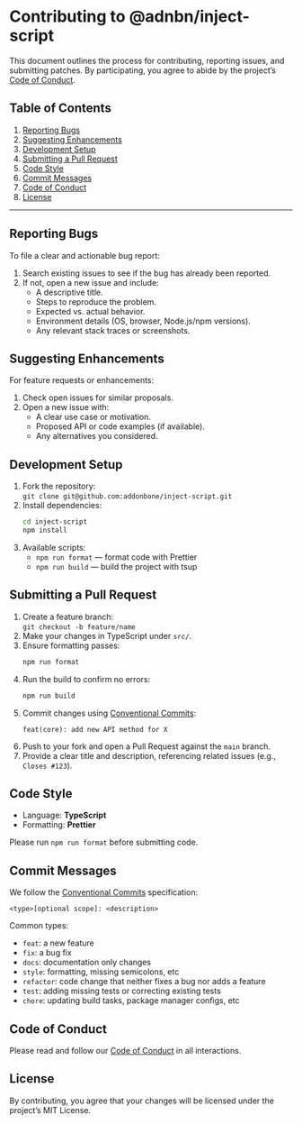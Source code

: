 <!--
  CONTRIBUTING.md
  Guidelines for contributing to the @adnbn/inject-script project.
-->

# Contributing to @adnbn/inject-script

This document outlines the process for contributing, reporting issues, and submitting patches. By participating, you agree to abide by the project’s [Code of Conduct](CODE_OF_CONDUCT.md).

## Table of Contents

1. [Reporting Bugs](#reporting-bugs)
2. [Suggesting Enhancements](#suggesting-enhancements)
3. [Development Setup](#development-setup)
4. [Submitting a Pull Request](#submitting-a-pull-request)
5. [Code Style](#code-style)
6. [Commit Messages](#commit-messages)
7. [Code of Conduct](#code-of-conduct)
8. [License](#license)

---

## Reporting Bugs

To file a clear and actionable bug report:

1. Search existing issues to see if the bug has already been reported.
2. If not, open a new issue and include:
    - A descriptive title.
    - Steps to reproduce the problem.
    - Expected vs. actual behavior.
    - Environment details (OS, browser, Node.js/npm versions).
    - Any relevant stack traces or screenshots.

## Suggesting Enhancements

For feature requests or enhancements:

1. Check open issues for similar proposals.
2. Open a new issue with:
    - A clear use case or motivation.
    - Proposed API or code examples (if available).
    - Any alternatives you considered.

## Development Setup

1. Fork the repository:  
   `git clone git@github.com:addonbone/inject-script.git`
2. Install dependencies:
    ```bash
    cd inject-script
    npm install
    ```
3. Available scripts:
    - `npm run format` — format code with Prettier
    - `npm run build` — build the project with tsup

## Submitting a Pull Request

1. Create a feature branch:  
   `git checkout -b feature/name`
2. Make your changes in TypeScript under `src/`.
3. Ensure formatting passes:
    ```bash
    npm run format
    ```
4. Run the build to confirm no errors:
    ```bash
    npm run build
    ```
5. Commit changes using [Conventional Commits](https://www.conventionalcommits.org/):
    ```
    feat(core): add new API method for X
    ```
6. Push to your fork and open a Pull Request against the `main` branch.
7. Provide a clear title and description, referencing related issues (e.g., `Closes #123`).

## Code Style

- Language: **TypeScript**
- Formatting: **Prettier**

Please run `npm run format` before submitting code.

## Commit Messages

We follow the [Conventional Commits](https://www.conventionalcommits.org/) specification:

```
<type>[optional scope]: <description>
```

Common types:

- `feat`: a new feature
- `fix`: a bug fix
- `docs`: documentation only changes
- `style`: formatting, missing semicolons, etc
- `refactor`: code change that neither fixes a bug nor adds a feature
- `test`: adding missing tests or correcting existing tests
- `chore`: updating build tasks, package manager configs, etc

## Code of Conduct

Please read and follow our [Code of Conduct](CODE_OF_CONDUCT.md) in all interactions.

## License

By contributing, you agree that your changes will be licensed under the project’s MIT License.
